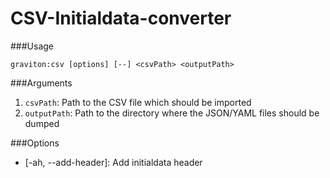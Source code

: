 CSV-Initialdata-converter
===========

###Usage

  `graviton:csv [options] [--] <csvPath> <outputPath>`

###Arguments
  1. `csvPath`: Path to the CSV file which should be imported
  2. `outputPath`: Path to the directory where the JSON/YAML files should be dumped

###Options
  * [-ah, --add-header]: Add initialdata header


